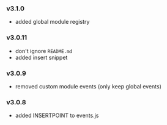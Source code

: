 ### v3.1.0
- added global module registry

### v3.0.11
- don't ignore `README.md`
- added insert snippet

### v3.0.9
- removed custom module events (only keep global events)

### v3.0.8
- added INSERTPOINT to events.js